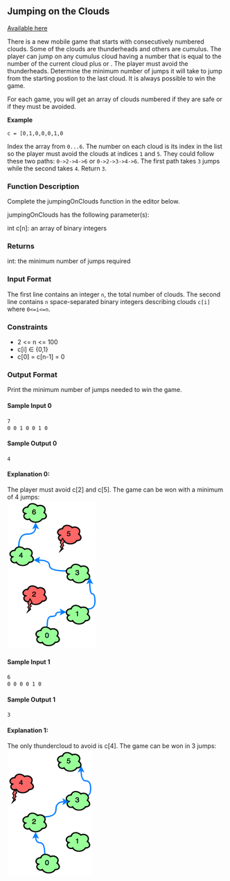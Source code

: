 ## Jumping on the Clouds

[Available here](https://www.hackerrank.com/challenges/jumping-on-the-clouds/problem?isFullScreen=true&h_l=interview&playlist_slugs%5B%5D=interview-preparation-kit&playlist_slugs%5B%5D=warmup)

There is a new mobile game that starts with consecutively numbered clouds. Some of the clouds are thunderheads and others are cumulus. The player can jump on any cumulus cloud having a number that is equal to the number of the current cloud plus  or . The player must avoid the thunderheads. Determine the minimum number of jumps it will take to jump from the starting postion to the last cloud. It is always possible to win the game.

For each game, you will get an array of clouds numbered  if they are safe or  if they must be avoided.

**Example**
```
c = [0,1,0,0,0,1,0
```

Index the array from ```0...6```. The number on each cloud is its index in the list so the player must avoid the clouds at indices ```1``` and ```5```. They could follow these two paths: ```0->2->4->6``` or ```0->2->3->4->6```. The first path takes ```3``` jumps while the second takes ```4```. Return ```3```.

### Function Description

Complete the jumpingOnClouds function in the editor below.

jumpingOnClouds has the following parameter(s):

int c[n]: an array of binary integers

### Returns

int: the minimum number of jumps required

### Input Format

The first line contains an integer ```n```, the total number of clouds. The second line contains ```n``` space-separated binary integers describing clouds ```c[i]``` where ```0<=i<=n```.

### Constraints
- 2 <= n <= 100
- c[i] ∈ {0,1}
- c[0] = c[n-1] = 0

### Output Format

Print the minimum number of jumps needed to win the game.

#### Sample Input 0
```
7
0 0 1 0 0 1 0
```
#### Sample Output 0
```
4
```

#### Explanation 0:
The player must avoid c[2] and c[5]. The game can be won with a minimum of 4 jumps:   
![Explanation 0](jump_0.png)

#### Sample Input 1
```
6
0 0 0 0 1 0
```

#### Sample Output 1
```
3
```

#### Explanation 1:
The only thundercloud to avoid is c[4]. The game can be won in 3 jumps:   
![Explanation 1](jump_1.png)

